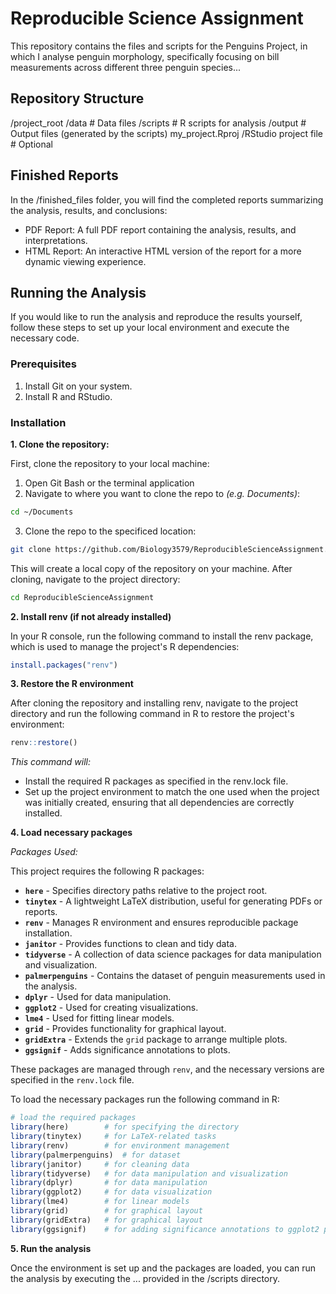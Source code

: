 # Reproducible Science Assignment

This repository contains the files and scripts for the Penguins Project, in which I analyse penguin morphology, specifically focusing on bill measurements across different three penguin species... 

## Repository Structure
/project_root 
 /data # Data files
 /scripts # R scripts for analysis 
 /output # Output files (generated by the scripts) my_project.Rproj 
 /RStudio project file # Optional

## Finished Reports

In the /finished_files folder, you will find the completed reports summarizing the analysis, results, and conclusions:

- PDF Report: A full PDF report containing the analysis, results, and interpretations.
- HTML Report: An interactive HTML version of the report for a more dynamic viewing experience.

## Running the Analysis
If you would like to run the analysis and reproduce the results yourself, follow these steps to set up your local environment and execute the necessary code.

### Prerequisites
1. Install Git on your system.
2. Install R and RStudio.

### Installation
**1. Clone the repository:**

First, clone the repository to your local machine: 
1. Open Git Bash or the terminal application
2. Navigate to where you want to clone the repo to _(e.g. Documents)_:
```bash
cd ~/Documents
```
3. Clone the repo to the specificed location:
```bash
git clone https://github.com/Biology3579/ReproducibleScienceAssignment.git 
```
This will create a local copy of the repository on your machine. After cloning, navigate to the project directory:
```bash
cd ReproducibleScienceAssignment
```

**2. Install renv (if not already installed)**

In your R console, run the following command to install the renv package, which is used to manage the project's R dependencies:
```r
install.packages("renv")
```
**3. Restore the R environment**

After cloning the repository and installing renv, navigate to the project directory and run the following command in R to restore the project's environment:
```r
renv::restore()
```
*This command will:*

 - Install the required R packages as specified in the renv.lock file.
 - Set up the project environment to match the one used when the project was initially created, ensuring that all dependencies are correctly installed.

**4. Load necessary packages**

_Packages Used:_ 

This project requires the following R packages:
- **`here`** - Specifies directory paths relative to the project root.
- **`tinytex`** - A lightweight LaTeX distribution, useful for generating PDFs or reports.
- **`renv`** - Manages R environment and ensures reproducible package installation.
- **`janitor`** - Provides functions to clean and tidy data.
- **`tidyverse`** - A collection of data science packages for data manipulation and visualization.
- **`palmerpenguins`** - Contains the dataset of penguin measurements used in the analysis.
- **`dplyr`** - Used for data manipulation.
- **`ggplot2`** - Used for creating visualizations.
- **`lme4`** - Used for fitting linear models.
- **`grid`** - Provides functionality for graphical layout.
- **`gridExtra`** - Extends the `grid` package to arrange multiple plots.
- **`ggsignif`** - Adds significance annotations to plots.

These packages are managed through `renv`, and the necessary versions are specified in the `renv.lock` file. 

To load the necessary packages run the following command in R:
```r
# load the required packages
library(here)        # for specifying the directory
library(tinytex)     # for LaTeX-related tasks
library(renv)        # for environment management
library(palmerpenguins)  # for dataset
library(janitor)     # for cleaning data
library(tidyverse)   # for data manipulation and visualization
library(dplyr)       # for data manipulation
library(ggplot2)     # for data visualization
library(lme4)        # for linear models
library(grid)        # for graphical layout
library(gridExtra)   # for graphical layout
library(ggsignif)    # for adding significance annotations to ggplot2 plots
```

**5. Run the analysis**

Once the environment is set up and the packages are loaded, you can run the analysis by executing the ... provided in the /scripts directory. 
